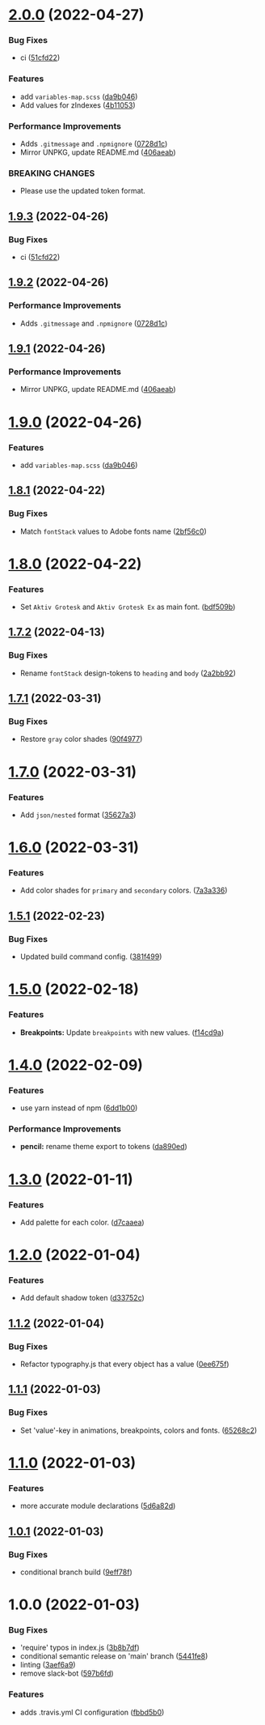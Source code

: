 # [2.0.0](https://github.com/HEALFORM/design-tokens/compare/v1.8.1...v2.0.0) (2022-04-27)


### Bug Fixes

* ci ([51cfd22](https://github.com/HEALFORM/design-tokens/commit/51cfd22725a2e377617bf6ce1c12a491e8768b7c))


### Features

* add `variables-map.scss` ([da9b046](https://github.com/HEALFORM/design-tokens/commit/da9b04633f1ccb9d45092cfc48a76a967f84a646))
* Add values for zIndexes ([4b11053](https://github.com/HEALFORM/design-tokens/commit/4b11053a6b1f6378fa7ed761d3cb4f61e9c4f770))


### Performance Improvements

* Adds `.gitmessage` and `.npmignore` ([0728d1c](https://github.com/HEALFORM/design-tokens/commit/0728d1cd880fe6b9db46a505d57b5e6e8de2988c))
* Mirror UNPKG, update README.md ([406aeab](https://github.com/HEALFORM/design-tokens/commit/406aeab136313ced146fef66910e698b544d2f19))


### BREAKING CHANGES

* Please use the updated token format.

## [1.9.3](https://github.com/HEALFORM/design-tokens/compare/v1.9.2...v1.9.3) (2022-04-26)


### Bug Fixes

* ci ([51cfd22](https://github.com/HEALFORM/design-tokens/commit/51cfd22725a2e377617bf6ce1c12a491e8768b7c))

## [1.9.2](https://github.com/HEALFORM/design-tokens/compare/v1.9.1...v1.9.2) (2022-04-26)


### Performance Improvements

* Adds `.gitmessage` and `.npmignore` ([0728d1c](https://github.com/HEALFORM/design-tokens/commit/0728d1cd880fe6b9db46a505d57b5e6e8de2988c))

## [1.9.1](https://github.com/HEALFORM/design-tokens/compare/v1.9.0...v1.9.1) (2022-04-26)


### Performance Improvements

* Mirror UNPKG, update README.md ([406aeab](https://github.com/HEALFORM/design-tokens/commit/406aeab136313ced146fef66910e698b544d2f19))

# [1.9.0](https://github.com/HEALFORM/design-tokens/compare/v1.8.1...v1.9.0) (2022-04-26)


### Features

* add `variables-map.scss` ([da9b046](https://github.com/HEALFORM/design-tokens/commit/da9b04633f1ccb9d45092cfc48a76a967f84a646))

## [1.8.1](https://github.com/HEALFORM/design-tokens/compare/v1.8.0...v1.8.1) (2022-04-22)


### Bug Fixes

* Match `fontStack` values to Adobe fonts name ([2bf56c0](https://github.com/HEALFORM/design-tokens/commit/2bf56c058856f60e965d0dd0f9123f6c9fa5b6da))

# [1.8.0](https://github.com/HEALFORM/design-tokens/compare/v1.7.2...v1.8.0) (2022-04-22)


### Features

* Set `Aktiv Grotesk` and `Aktiv Grotesk Ex` as main font. ([bdf509b](https://github.com/HEALFORM/design-tokens/commit/bdf509b6e52da013a4d9089affe9e60434963d09))

## [1.7.2](https://github.com/HEALFORM/design-tokens/compare/v1.7.1...v1.7.2) (2022-04-13)


### Bug Fixes

* Rename `fontStack` design-tokens to `heading` and `body` ([2a2bb92](https://github.com/HEALFORM/design-tokens/commit/2a2bb92bbe20167a11eb243a42ee66cfb4abbc28))

## [1.7.1](https://github.com/HEALFORM/design-tokens/compare/v1.7.0...v1.7.1) (2022-03-31)


### Bug Fixes

* Restore `gray` color shades ([90f4977](https://github.com/HEALFORM/design-tokens/commit/90f497742eaf57c92186bbdec97f0d72ddb32328))

# [1.7.0](https://github.com/HEALFORM/design-tokens/compare/v1.6.0...v1.7.0) (2022-03-31)


### Features

* Add `json/nested` format ([35627a3](https://github.com/HEALFORM/design-tokens/commit/35627a3345d95a88a2107da888db03a91a18441f))

# [1.6.0](https://github.com/HEALFORM/design-tokens/compare/v1.5.1...v1.6.0) (2022-03-31)


### Features

* Add color shades for `primary` and `secondary` colors. ([7a3a336](https://github.com/HEALFORM/design-tokens/commit/7a3a33626f00ba71a39e61cf6611c5ed52db3309))

## [1.5.1](https://github.com/HEALFORM/design-tokens/compare/v1.5.0...v1.5.1) (2022-02-23)


### Bug Fixes

* Updated build command config. ([381f499](https://github.com/HEALFORM/design-tokens/commit/381f49927564541364fa2ee4982335cfd2bd7189))

# [1.5.0](https://github.com/HEALFORM/design-tokens/compare/v1.4.0...v1.5.0) (2022-02-18)


### Features

* **Breakpoints:** Update `breakpoints` with new values. ([f14cd9a](https://github.com/HEALFORM/design-tokens/commit/f14cd9a47c894c876a5f5f14e403041d42edad81))

# [1.4.0](https://github.com/HEALFORM/design-tokens/compare/v1.3.0...v1.4.0) (2022-02-09)


### Features

* use yarn instead of npm ([6dd1b00](https://github.com/HEALFORM/design-tokens/commit/6dd1b006f12af6f5e88839715d5f8ee9c6a29515))


### Performance Improvements

* **pencil:** rename theme export to tokens ([da890ed](https://github.com/HEALFORM/design-tokens/commit/da890ed59220db22fbeeb3249e64fb36087437e4))

# [1.3.0](https://github.com/HEALFORM/design-tokens/compare/v1.2.0...v1.3.0) (2022-01-11)


### Features

* Add palette for each color. ([d7caaea](https://github.com/HEALFORM/design-tokens/commit/d7caaea85a22bef95bcb6ff547b886a26bf48b0a))

# [1.2.0](https://github.com/HEALFORM/design-tokens/compare/v1.1.2...v1.2.0) (2022-01-04)


### Features

* Add default shadow token ([d33752c](https://github.com/HEALFORM/design-tokens/commit/d33752ca3880568c2acc7a79f37e3dbda5103843))

## [1.1.2](https://github.com/HEALFORM/design-tokens/compare/v1.1.1...v1.1.2) (2022-01-04)


### Bug Fixes

* Refactor typography.js that every object has a value ([0ee675f](https://github.com/HEALFORM/design-tokens/commit/0ee675f27ab1536b261b43401140adca0dde6b5a))

## [1.1.1](https://github.com/HEALFORM/design-tokens/compare/v1.1.0...v1.1.1) (2022-01-03)


### Bug Fixes

* Set 'value'-key in animations, breakpoints, colors and fonts. ([65268c2](https://github.com/HEALFORM/design-tokens/commit/65268c265e35918953d214d3ba362c07570d88c9))

# [1.1.0](https://github.com/HEALFORM/design-tokens/compare/v1.0.1...v1.1.0) (2022-01-03)


### Features

* more accurate module declarations ([5d6a82d](https://github.com/HEALFORM/design-tokens/commit/5d6a82d2262fc87284bd900a6906828171567a3d))

## [1.0.1](https://github.com/HEALFORM/design-tokens/compare/v1.0.0...v1.0.1) (2022-01-03)


### Bug Fixes

* conditional branch build ([9eff78f](https://github.com/HEALFORM/design-tokens/commit/9eff78f91f966aa83224171ac00ff546a521f60e))

# 1.0.0 (2022-01-03)


### Bug Fixes

* 'require' typos in index.js ([3b8b7df](https://github.com/HEALFORM/design-tokens/commit/3b8b7df4168f49da47442d2005d3c5b6a57f4978))
* conditional semantic release on 'main' branch ([5441fe8](https://github.com/HEALFORM/design-tokens/commit/5441fe8fe067dcdd41a1c5f64d230085edc08ef9))
* linting ([3aef6a9](https://github.com/HEALFORM/design-tokens/commit/3aef6a976eef211b4d8a89437c01b3cb1379a41a))
* remove slack-bot ([597b6fd](https://github.com/HEALFORM/design-tokens/commit/597b6fd112773ebe0143fd0602b8988170db7d37))


### Features

* adds .travis.yml CI configuration ([fbbd5b0](https://github.com/HEALFORM/design-tokens/commit/fbbd5b0ec13d0b313c9e89c1dd704639c289b871))

